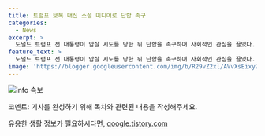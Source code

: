 ```yaml
---
title: 트럼프 보복 대신 소셜 미디어로 단합 촉구
categories:
  - News
excerpt: >
  도널드 트럼프 전 대통령이 암살 시도를 당한 뒤 단합을 촉구하며 사회적인 관심을 끌었다. 암살 시도 이후에도 자신의 페이스북을 통해 힘과 도전 의식을 잃지 말 것을 강조하며 사악함에 맞서자고 촉구함으로써 관심을 모았다. 또한, 앙갚음 선언과 관계된 우려를 증폭시켰으며, 공화당과 민주당의 갈등을 다룬 포스트로 관용과 포용을 드러내며 논란을 촉발했다. 이에 대한 트럼프의 행동은 논란을 불러일으키기도 했지만, 주목을 받을만한 반응을 불러일으켰다.
feature_text: >
  도널드 트럼프 전 대통령이 암살 시도를 당한 뒤 단합을 촉구하며 사회적인 관심을 끌었다. 암살 시도 이후에도 자신의 페이스북을 통해 힘과 도전 의식을 잃지 말 것을 강조하며 사악함에 맞서자고 촉구함으로써 관심을 모았다. 또한, 앙갚음 선언과 관계된 우려를 증폭시켰으며, 공화당과 민주당의 갈등을 다룬 포스트로 관용과 포용을 드러내며 논란을 촉발했다. 이에 대한 트럼프의 행동은 논란을 불러일으키기도 했지만, 주목을 받을만한 반응을 불러일으켰다.
image: 'https://blogger.googleusercontent.com/img/b/R29vZ2xl/AVvXsEixyZcFfHzMRdzZMjFBmAUKJYCLCGyLL1o632UiGVXcaFdKo_bkvkuCioo0uUKlGfBVcT3P84aROyZIXSBEx3Aw5nCQ3pTgDom1WDC4m8eifvWiAmWEEVb4x6G_l8C0QH225ldMjyaFvpxGEBGNO37VmDTDMHGhJPq73UglMfDca1-0aw/s1600/blogspot.png'
---
```


<p><img src="https://blogger.googleusercontent.com/img/b/R29vZ2xl/AVvXsEixyZcFfHzMRdzZMjFBmAUKJYCLCGyLL1o632UiGVXcaFdKo_bkvkuCioo0uUKlGfBVcT3P84aROyZIXSBEx3Aw5nCQ3pTgDom1WDC4m8eifvWiAmWEEVb4x6G_l8C0QH225ldMjyaFvpxGEBGNO37VmDTDMHGhJPq73UglMfDca1-0aw/s1600/blogspot.png" alt="info 속보" /></p>

<p>코멘트: 기사를 완성하기 위해 목차와 관련된 내용을 작성해주세요.</p>
유용한 생활 정보가 필요하시다면, <a href="https://qoogle.tistory.com" rel="dofollow">qoogle.tistory.com</a>


